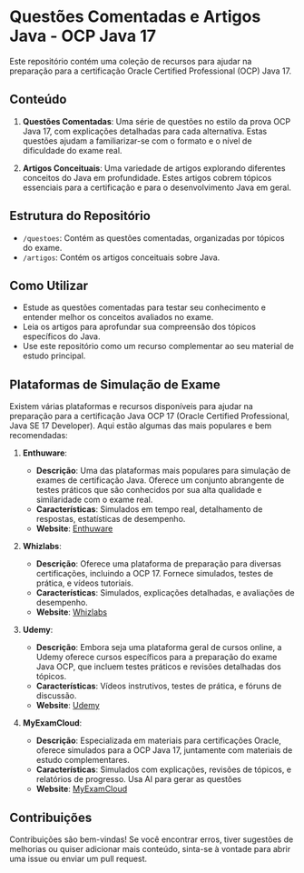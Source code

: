 # Questões Comentadas e Artigos Java - OCP Java 17

Este repositório contém uma coleção de recursos para ajudar na preparação para a certificação Oracle Certified Professional (OCP) Java 17.

## Conteúdo

1. **Questões Comentadas**: Uma série de questões no estilo da prova OCP Java 17, com explicações detalhadas para cada alternativa. Estas questões ajudam a familiarizar-se com o formato e o nível de dificuldade do exame real.

2. **Artigos Conceituais**: Uma variedade de artigos explorando diferentes conceitos do Java em profundidade. Estes artigos cobrem tópicos essenciais para a certificação e para o desenvolvimento Java em geral.

## Estrutura do Repositório

- `/questoes`: Contém as questões comentadas, organizadas por tópicos do exame.
- `/artigos`: Contém os artigos conceituais sobre Java.

## Como Utilizar

- Estude as questões comentadas para testar seu conhecimento e entender melhor os conceitos avaliados no exame.
- Leia os artigos para aprofundar sua compreensão dos tópicos específicos do Java.
- Use este repositório como um recurso complementar ao seu material de estudo principal.

## Plataformas de Simulação de Exame

Existem várias plataformas e recursos disponíveis para ajudar na preparação para a certificação Java OCP 17 (Oracle Certified Professional, Java SE 17 Developer). Aqui estão algumas das mais populares e bem recomendadas:

1. **Enthuware**:

   * **Descrição**: Uma das plataformas mais populares para simulação de exames de certificação Java. Oferece um conjunto abrangente de testes práticos que são conhecidos por sua alta qualidade e similaridade com o exame real.
   * **Características**: Simulados em tempo real, detalhamento de respostas, estatísticas de desempenho.
   * **Website**: [Enthuware](http://www.enthuware.com/)

2. **Whizlabs**:

   * **Descrição**: Oferece uma plataforma de preparação para diversas certificações, incluindo a OCP 17. Fornece simulados, testes de prática, e vídeos tutoriais.
   * **Características**: Simulados, explicações detalhadas, e avaliações de desempenho.
   * **Website**: [Whizlabs](https://www.whizlabs.com/)

3. **Udemy**:

   * **Descrição**: Embora seja uma plataforma geral de cursos online, a Udemy oferece cursos específicos para a preparação do exame Java OCP, que incluem testes práticos e revisões detalhadas dos tópicos.
   * **Características**: Vídeos instrutivos, testes de prática, e fóruns de discussão.
   * **Website**: [Udemy](https://www.udemy.com/)

4. **MyExamCloud**:

   * **Descrição**: Especializada em materiais para certificações Oracle, oferece simulados para a OCP Java 17, juntamente com materiais de estudo complementares.
   * **Características**: Simulados com explicações, revisões de tópicos, e relatórios de progresso. Usa AI para gerar as questões
   * **Website**: [MyExamCloud](https://www.myexamcloud.com/)


## Contribuições

Contribuições são bem-vindas! Se você encontrar erros, tiver sugestões de melhorias ou quiser adicionar mais conteúdo, sinta-se à vontade para abrir uma issue ou enviar um pull request.